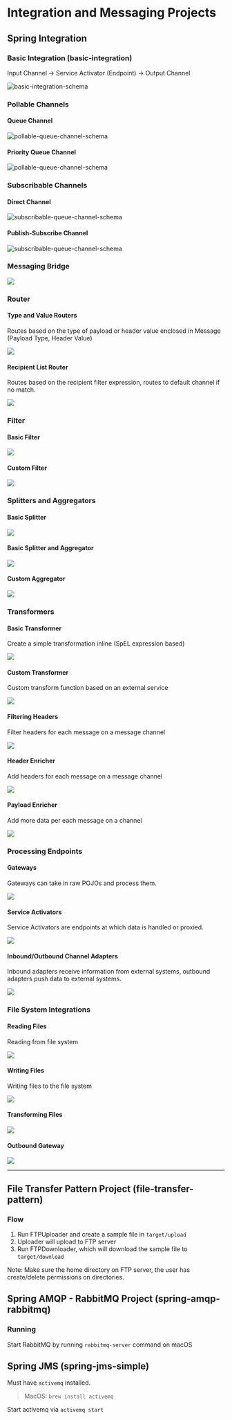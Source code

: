 # Integration and Messaging Projects

## Spring Integration

### Basic Integration (basic-integration)

Input Channel -> Service Activator (Endpoint) -> Output Channel

![basic-integration-schema](https://github.com/ddubson/integration-and-messaging/blob/master/assets/basic-integration-schema.png)

### Pollable Channels

#### Queue Channel

![pollable-queue-channel-schema](https://github.com/ddubson/integration-and-messaging/blob/master/assets/pollable-queue-channel-schema.png)

#### Priority Queue Channel

![pollable-queue-channel-schema](https://github.com/ddubson/integration-and-messaging/blob/master/assets/pollable-priority-queue-channel-schema.png)

### Subscribable Channels

#### Direct Channel

![subscribable-queue-channel-schema](https://github.com/ddubson/integration-and-messaging/blob/master/assets/subscribable-direct-channel-schema.png)

#### Publish-Subscribe Channel

![subscribable-queue-channel-schema](https://github.com/ddubson/integration-and-messaging/blob/master/assets/subscribable-pubsub-channel-schema.png)

### Messaging Bridge

![](https://github.com/ddubson/integration-and-messaging/blob/master/assets/message-bridge-schema.png)

### Router

#### Type and Value Routers

Routes based on the type of payload or header value enclosed in Message (Payload Type, Header Value)

![](https://github.com/ddubson/integration-and-messaging/blob/master/assets/router-payload-type.png)

#### Recipient List Router

Routes based on the recipient filter expression, routes to default channel if no match.

![](https://github.com/ddubson/integration-and-messaging/blob/master/assets/recipient-list-router.png)

### Filter

#### Basic Filter

![](https://github.com/ddubson/integration-and-messaging/blob/master/assets/filter-basic-filter.png)

#### Custom Filter

![](https://github.com/ddubson/integration-and-messaging/blob/master/assets/filter-custom-filter.png)

### Splitters and Aggregators

#### Basic Splitter

![](https://github.com/ddubson/integration-and-messaging/blob/master/assets/basic-splitter.png)

#### Basic Splitter and Aggregator

![](https://github.com/ddubson/integration-and-messaging/blob/master/assets/basic-aggregator.png)

#### Custom Aggregator

![](https://github.com/ddubson/integration-and-messaging/blob/master/assets/custom-aggregator.png)

### Transformers

#### Basic Transformer

Create a simple transformation inline (SpEL expression based)

![](https://github.com/ddubson/integration-and-messaging/blob/master/assets/basic-transformer.png)

#### Custom Transformer

Custom transform function based on an external service

![](https://github.com/ddubson/integration-and-messaging/blob/master/assets/custom-transformer.png)

#### Filtering Headers

Filter headers for each message on a message channel 

![](https://github.com/ddubson/integration-and-messaging/blob/master/assets/filtering-headers.png)

#### Header Enricher

Add headers for each message on a message channel

![](https://github.com/ddubson/integration-and-messaging/blob/master/assets/header-enricher.png)

#### Payload Enricher

Add more data per each message on a channel

![](https://github.com/ddubson/integration-and-messaging/blob/master/assets/payload-enricher.png)

### Processing Endpoints

#### Gateways

Gateways can take in raw POJOs and process them.

![](https://github.com/ddubson/integration-and-messaging/blob/master/assets/gateways-1.png)

#### Service Activators

Service Activators are endpoints at which data is handled or proxied.

![](https://github.com/ddubson/integration-and-messaging/blob/master/assets/service-activators-1.png)

#### Inbound/Outbound Channel Adapters

Inbound adapters receive information from external systems, outbound adapters push data to external systems.

![](https://github.com/ddubson/integration-and-messaging/blob/master/assets/inbound-outbound-adapters-1.png)

### File System Integrations

#### Reading Files

Reading from file system

![](https://github.com/ddubson/integration-and-messaging/blob/master/assets/reading-files-1.png)

#### Writing Files

Writing files to the file system

![](https://github.com/ddubson/integration-and-messaging/blob/master/assets/writing-files-1.png)

#### Transforming Files

![](https://github.com/ddubson/integration-and-messaging/blob/master/assets/transforming-files-1.png)

#### Outbound Gateway

![](https://github.com/ddubson/integration-and-messaging/blob/master/assets/outbound-gateway-1.png)

---

## File Transfer Pattern Project (file-transfer-pattern)

### Flow

1. Run FTPUploader and create a sample file in `target/upload`
2. Uploader will upload to FTP server
3. Run FTPDownloader, which will download the sample file to `target/download`

Note: Make sure the home directory on FTP server, the user has create/delete permissions on directories.

## Spring AMQP - RabbitMQ Project (spring-amqp-rabbitmq)

### Running

Start RabbitMQ by running `rabbitmq-server` command on macOS

## Spring JMS (spring-jms-simple)

Must have `activemq` installed.

> MacOS: `brew install activemq`

Start activemq via `activemq start`